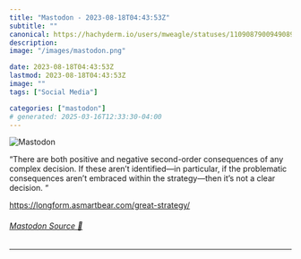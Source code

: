 ```yaml
---
title: "Mastodon - 2023-08-18T04:43:53Z"
subtitle: ""
canonical: https://hachyderm.io/users/mweagle/statuses/110908790094908979
description:
image: "/images/mastodon.png"

date: 2023-08-18T04:43:53Z
lastmod: 2023-08-18T04:43:53Z
image: ""
tags: ["Social Media"]

categories: ["mastodon"]
# generated: 2025-03-16T12:33:30-04:00
---
```

![Mastodon](/images/mastodon.png)

<p>“There are both positive and negative second-order consequences of any complex decision. If these aren’t identified—in particular, if the problematic consequences aren’t embraced within the strategy—then it’s not a clear decision. “</p><p><a href="https://longform.asmartbear.com/great-strategy/" target="_blank" rel="nofollow noopener noreferrer" translate="no"><span class="invisible">https://</span><span class="ellipsis">longform.asmartbear.com/great-</span><span class="invisible">strategy/</span></a></p>


###### [Mastodon Source 🐘](https://hachyderm.io/@mweagle/110908790094908979)

___
